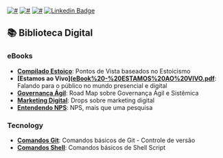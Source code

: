 [![#](https://img.shields.io/badge/licence-CC--BY--4.0-blue.svg?style=flat-square)](#) [![#](https://img.shields.io/badge/file_types-pdf/md/sh-red.svg?style=flat-square)](#) [![#](https://img.shields.io/badge/study-free-yellow.svg?style=flat-square)](#) [![Linkedin Badge](https://img.shields.io/badge/-Sergio.H%20.Caliani-forestgreen?style=flat-square&logo=Linkedin&logoColor=white&link=https://www.linkedin.com/in/sergiohcaliani/)](https://www.linkedin.com/in/sergiohcaliani/) 

## 📚 Biblioteca Digital

### eBooks

- **[Compilado Estoico](eBook%20-%20Compilado%20ESTOICO.pdf)**: Pontos de Vista baseados no Estoicismo
- **[Estamos ao Vivo]([eBook%20-%20ESTAMOS%20AO%20VIVO.pdf](eBook%20-%20ESTAMOS%20AO%20VIVO.pdf)**: Falando para o público no mundo presencial e digital
- **[Governança Ágil](eBook%20-%20GOVERNANC%CC%A7A%20A%CC%81GIL.pdf)**: Road Map sobre Governança Ágil e Sistêmica
- **[Marketing Digital](eBook%20-%20MKT%20DIGITAL%20CONCEITOS.pdf)**: Drops sobre marketing digital
- **[Entendendo NPS](eBook%20-%20ENTENDENDO%20NPS.pdf)**: NPS, mais que uma pesquisa

### Tecnology

- **[Comandos Git](https://gist.github.com/shcaliani/d87f8017f1d9631bd88970ba4d4d5c26)**: Comandos básicos de Git - Controle de versão
- **[Comandos Shell](https://gist.github.com/shcaliani/9bbe2b118c785a72030b3b3a30f341dd)**: Comandos básicos de Shell Script
